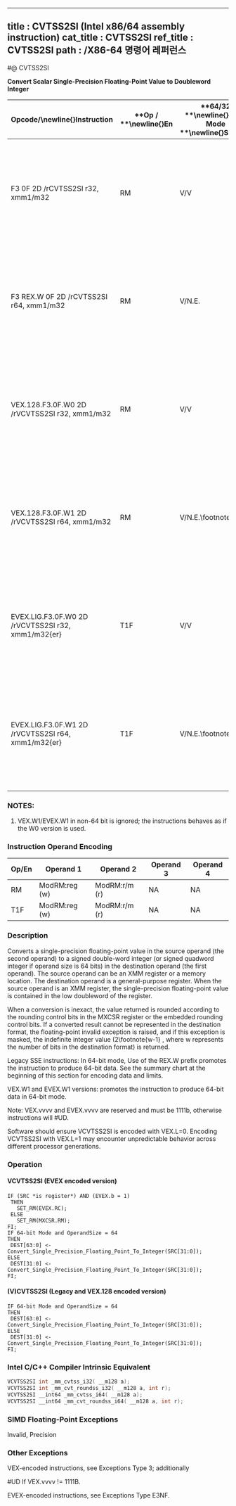 ----------------------------
title : CVTSS2SI (Intel x86/64 assembly instruction)
cat_title : CVTSS2SI
ref_title : CVTSS2SI
path : /X86-64 명령어 레퍼런스
----------------------------
#@ CVTSS2SI

**Convert Scalar Single-Precision Floating-Point Value to Doubleword Integer**

|**Opcode/**\newline{}**Instruction**|**Op / **\newline{}**En**|**64/32 **\newline{}**bit Mode **\newline{}**Support**|**CPUID **\newline{}**Feature **\newline{}**Flag**|**Description**|
|------------------------------------|-------------------------|------------------------------------------------------|--------------------------------------------------|---------------|
|F3 0F 2D /rCVTSS2SI r32, xmm1/m32|RM|V/V|SSE|Convert one single-precision floating-point value from xmm1/m32 to one signed doubleword integer in r32.|
|F3 REX.W 0F 2D /rCVTSS2SI r64, xmm1/m32|RM|V/N.E.|SSE|Convert one single-precision floating-point value from xmm1/m32 to one signed quadword integer in r64.|
|VEX.128.F3.0F.W0 2D /rVCVTSS2SI r32, xmm1/m32|RM|V/V|AVX|Convert one single-precision floating-point value from xmm1/m32 to one signed doubleword integer in r32.|
|VEX.128.F3.0F.W1 2D /rVCVTSS2SI r64, xmm1/m32|RM|V/N.E.\footnote{1}|AVX|Convert one single-precision floating-point value from xmm1/m32 to one signed quadword integer in r64.|
|EVEX.LIG.F3.0F.W0 2D /rVCVTSS2SI r32, xmm1/m32{er}|T1F|V/V|AVX512F|Convert one single-precision floating-point value from xmm1/m32 to one signed doubleword integer in r32.|
|EVEX.LIG.F3.0F.W1 2D /rVCVTSS2SI r64, xmm1/m32{er}|T1F|V/N.E.\footnote{1}|AVX512F|Convert one single-precision floating-point value from xmm1/m32 to one signed quadword integer in r64.|
||||||
### NOTES:


1. VEX.W1/EVEX.W1 in non-64 bit is ignored; the instructions behaves as if the W0 version is used.

### Instruction Operand Encoding


|Op/En|Operand 1|Operand 2|Operand 3|Operand 4|
|-----|---------|---------|---------|---------|
|RM|ModRM:reg (w)|ModRM:r/m (r)|NA|NA|
|T1F|ModRM:reg (w)|ModRM:r/m (r)|NA|NA|
### Description


Converts a single-precision floating-point value in the source operand (the second operand) to a signed double-word integer (or signed quadword integer if operand size is 64 bits) in the destination operand (the first operand). The source operand can be an XMM register or a memory location. The destination operand is a general-purpose register. When the source operand is an XMM register, the single-precision floating-point value is contained in the low doubleword of the register.

When a conversion is inexact, the value returned is rounded according to the rounding control bits in the MXCSR register or the embedded rounding control bits. If a converted result cannot be represented in the destination format, the floating-point invalid exception is raised, and if this exception is masked, the indefinite integer value (2\footnote{w-1} , where w represents the number of bits in the destination format) is returned.

Legacy SSE instructions: In 64-bit mode, Use of the REX.W prefix promotes the instruction to produce 64-bit data. See the summary chart at the beginning of this section for encoding data and limits.

VEX.W1 and EVEX.W1 versions: promotes the instruction to produce 64-bit data in 64-bit mode.

Note: VEX.vvvv and EVEX.vvvv are reserved and must be 1111b, otherwise instructions will #UD.

Software should ensure VCVTSS2SI is encoded with VEX.L=0. Encoding VCVTSS2SI with VEX.L=1 may encounter unpredictable behavior across different processor generations.


### Operation
#### VCVTSS2SI (EVEX encoded version)
```info-verb
IF (SRC *is register*) AND (EVEX.b = 1) 
 THEN
   SET_RM(EVEX.RC);
 ELSE 
   SET_RM(MXCSR.RM);
FI;
IF 64-bit Mode and OperandSize = 64
THEN
 DEST[63:0]  <- Convert_Single_Precision_Floating_Point_To_Integer(SRC[31:0]);
ELSE
 DEST[31:0]  <- Convert_Single_Precision_Floating_Point_To_Integer(SRC[31:0]);
FI;
```
#### (V)CVTSS2SI (Legacy and VEX.128 encoded version) 
```info-verb
IF 64-bit Mode and OperandSize = 64
THEN
 DEST[63:0] <- Convert_Single_Precision_Floating_Point_To_Integer(SRC[31:0]);
ELSE
 DEST[31:0]  <-Convert_Single_Precision_Floating_Point_To_Integer(SRC[31:0]);
FI;
```

### Intel C/C++ Compiler Intrinsic Equivalent

```cpp
VCVTSS2SI int _mm_cvtss_i32( __m128 a);
VCVTSS2SI int _mm_cvt_roundss_i32( __m128 a, int r);
VCVTSS2SI __int64 _mm_cvtss_i64( __m128 a);
VCVTSS2SI __int64 _mm_cvt_roundss_i64( __m128 a, int r);
```
### SIMD Floating-Point Exceptions


Invalid, Precision

### Other Exceptions


VEX-encoded instructions, see Exceptions Type 3; additionally

#UD If VEX.vvvv != 1111B.

EVEX-encoded instructions, see Exceptions Type E3NF.

